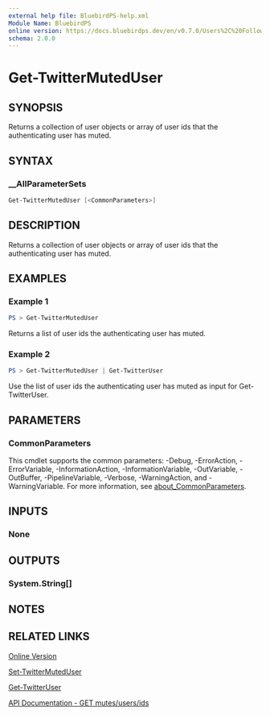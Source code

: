 ```yaml
---
external help file: BluebirdPS-help.xml
Module Name: BluebirdPS
online version: https://docs.bluebirdps.dev/en/v0.7.0/Users%2C%20Followers%2C%20Friends%2C%20and%20Blocks/Get-TwitterMutedUser
schema: 2.0.0
---
```


# Get-TwitterMutedUser

## SYNOPSIS

Returns a collection of user objects or array of user ids that the authenticating user has muted.

## SYNTAX

### __AllParameterSets

```powershell
Get-TwitterMutedUser [<CommonParameters>]
```

## DESCRIPTION

Returns a collection of user objects or array of user ids that the authenticating user has muted.

## EXAMPLES

### Example 1

```powershell
PS > Get-TwitterMutedUser
```

Returns a list of user ids the authenticating user has muted.

### Example 2

```powershell
PS > Get-TwitterMutedUser | Get-TwitterUser
```

Use the list of user ids the authenticating user has muted as input for Get-TwitterUser.

## PARAMETERS

### CommonParameters

This cmdlet supports the common parameters: -Debug, -ErrorAction, -ErrorVariable, -InformationAction, -InformationVariable, -OutVariable, -OutBuffer, -PipelineVariable, -Verbose, -WarningAction, and -WarningVariable. For more information, see [about_CommonParameters](http://go.microsoft.com/fwlink/?LinkID=113216).

## INPUTS

### None

## OUTPUTS

### System.String[]

## NOTES

## RELATED LINKS

[Online Version](https://docs.bluebirdps.dev/en/v0.7.0/Users%2C%20Followers%2C%20Friends%2C%20and%20Blocks/Get-TwitterMutedUser)

[Set-TwitterMutedUser](https://docs.bluebirdps.dev/en/v0.7.0/Users%2C%20Followers%2C%20Friends%2C%20and%20Blocks/Set-TwitterMutedUser)

[Get-TwitterUser](https://docs.bluebirdps.dev/en/v0.7.0/Users%2C%20Followers%2C%20Friends%2C%20and%20Blocks/Get-TwitterUser)

[API Documentation - GET mutes/users/ids](https://developer.twitter.com/en/docs/twitter-api/v1/accounts-and-users/mute-block-report-users/api-reference/get-mutes-users-ids)
